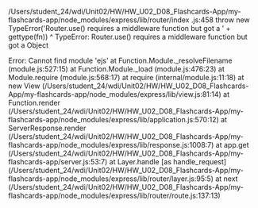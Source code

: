 /Users/student_24/wdi/Unit02/HW/HW_U02_D08_Flashcards-App/my-flashcards-app/node_modules/express/lib/router/index
.js:458
      throw new TypeError('Router.use() requires a middleware function but got a ' + gettype(fn))
      ^
TypeError: Router.use() requires a middleware function but got a Object


Error: Cannot find module 'ejs'
    at Function.Module._resolveFilename (module.js:527:15)
    at Function.Module._load (module.js:476:23)
    at Module.require (module.js:568:17)
    at require (internal/module.js:11:18)
    at new View (/Users/student_24/wdi/Unit02/HW/HW_U02_D08_Flashcards-App/my-flashcards-app/node_modules/express/lib/view.js:81:14)
    at Function.render (/Users/student_24/wdi/Unit02/HW/HW_U02_D08_Flashcards-App/my-flashcards-app/node_modules/express/lib/application.js:570:12)
    at ServerResponse.render (/Users/student_24/wdi/Unit02/HW/HW_U02_D08_Flashcards-App/my-flashcards-app/node_modules/express/lib/response.js:1008:7)
    at app.get (/Users/student_24/wdi/Unit02/HW/HW_U02_D08_Flashcards-App/my-flashcards-app/server.js:53:7)
    at Layer.handle [as handle_request] (/Users/student_24/wdi/Unit02/HW/HW_U02_D08_Flashcards-App/my-flashcards-app/node_modules/express/lib/router/layer.js:95:5)
    at next (/Users/student_24/wdi/Unit02/HW/HW_U02_D08_Flashcards-App/my-flashcards-app/node_modules/express/lib/router/route.js:137:13)
